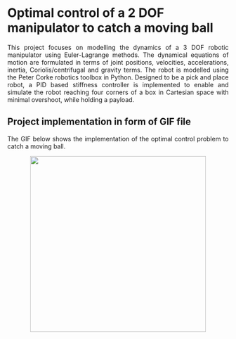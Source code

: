 # Optimal control of a 2 DOF manipulator to catch a moving ball

<p align="justify">
This project focuses on modelling the dynamics of a 3 DOF robotic manipulator using Euler-Lagrange methods. The dynamical equations of motion are formulated in terms of joint positions, velocities, accelerations, inertia, Coriolis/centrifugal and gravity terms. The robot is modelled using the Peter Corke robotics toolbox in Python. Designed to be a pick and place robot, a PID based stiffness controller is implemented to enable and simulate the robot reaching four corners of a box in Cartesian space with minimal overshoot, while holding a payload.
</p>

## Project implementation in form of GIF file

<p align="justify">
The GIF below shows the implementation of the optimal control problem to catch a moving ball.
  
</p>

<p align="center">
  
  <img src = "https://github.com/sanchit3103/manipulator_optimal_control/assets/4907348/a006cbda-0871-4d8c-a36b-d220bb109726" height="400"/>

</p>
